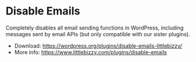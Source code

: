 # Disable Emails

Completely disables all email sending functions in WordPress, including messages sent by email APIs (but only compatible with our sister plugins).

* Download: https://wordpress.org/plugins/disable-emails-littlebizzy/
* More info: https://www.littlebizzy.com/plugins/disable-emails
